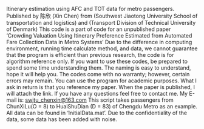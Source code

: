 Itinerary estimation using AFC and TOT data for metro passengers.
Published by 陈欣 (Xin Chen) from (Southwest Jiaotong University School of transportation and logistics) and (Transport Division of Technical University of Denmark)
This code is a part of code for an unpublished paper ‘Crowding Valuation Using Itinerary Preference Estimated from Automated Fare Collection Data in Metro Systems’
Due to the difference in computing environment, running time calculate method, and data, we cannot guarantee that the program is efficient than previous research, the code is for algorithm reference only. If you want to use these codes, be prepared to spend some time understanding them. The naming is easy to understand, hope it will help you. The codes come with no warranty; however, certain errors may remain. You can use the program for academic purposes. What I ask in return is that you reference my paper. When the paper is published, I will attach the link.
If you have any questions feel free to contact me. My E-mail is: swjtu_chenxin@163.com
This script takes passengers from ChunXiLu(O = 8) to HuaiShuDian (D = 83) of Chengdu Metro as an example. All data can be found in ‘InitialData.mat’. Due to the confidentiality of the data, some data has been added with noise.
